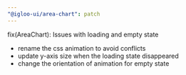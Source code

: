 ```yaml
---
"@igloo-ui/area-chart": patch
---
```


fix(AreaChart): Issues with loading and empty state
- rename the css animation to avoid conflicts
- update y-axis size when the loading state disappeared
- change the orientation of animation for empty state

